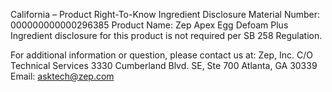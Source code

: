  
 
 
California – Product Right-To-Know Ingredient Disclosure 
Material Number: 000000000000296385 
Product Name: Zep Apex Egg Defoam Plus 
Ingredient disclosure for this product is not required per SB 258 Regulation. 
 
For additional information or question, please contact us at: 
Zep, Inc. 
C/O Technical Services 
3330 Cumberland Blvd. SE, Ste 700 
Atlanta, GA 30339 
Email: asktech@zep.com 
 
 
 
 
